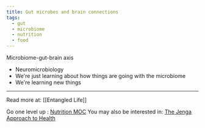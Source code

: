 ```yaml
---
title: Gut microbes and brain connections
tags:
  - gut
  - microbiome
  - nutrition
  - food
---
```


Microbiome-gut-brain axis
- Neuromicrobiology
- We're just learning about how things are going with the microbiome
- We're learning new things

----

Read more at: [[Entangled Life]]

Go one level up : [Nutrition MOC](Nutrition%20MOC)
You may also be interested in: [The Jenga Approach to Health](Notes/The%20Jenga%20Approach%20to%20Health.md)